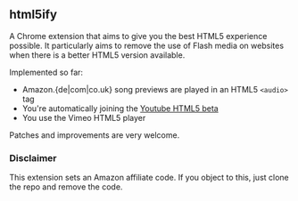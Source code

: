 ## html5ify

A Chrome extension that aims to give you the best HTML5 experience possible. It
particularly aims to remove the use of Flash media on websites when there is 
a better HTML5 version available.

Implemented so far:

* Amazon.{de|com|co.uk} song previews are played in an HTML5 ```<audio>``` tag
* You're automatically joining the [Youtube HTML5 beta](http://youtube.com/html5)
* You use the Vimeo HTML5 player

Patches and improvements are very welcome.

### Disclaimer

This extension sets an Amazon affiliate code. If you object to this, just clone 
the repo and remove the code.
